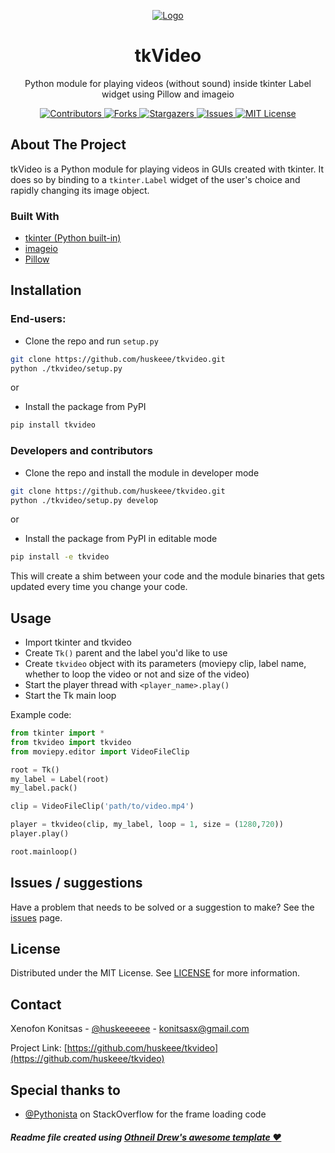 <p align="center">
  <a href="https://github.com/huskeee/tkvideo">
    <img src="https://raw.githubusercontent.com/huskeee/tkvideo/master/images/logo.png" alt="Logo" >
  </a>

  <h1 align="center">tkVideo</h1>

  <p align="center">
    Python module for playing videos (without sound) inside tkinter Label widget using Pillow and imageio
    <br />

</p>

<p align = center>
	<a href="https://github.com/huskeee/tkvideo/graphs/contributors">
		<img src="https://img.shields.io/github/contributors/huskeee/tkvideo.svg?style=flat-square" alt="Contributors" />
	</a>
	<a href="https://github.com/huskeee/tkvideo/network/members">
		<img src="https://img.shields.io/github/forks/huskeee/tkvideo.svg?style=flat-square" alt="Forks" />
	</a>
	<a href="https://github.com/huskeee/tkvideo/stargazers">
		<img src="https://img.shields.io/github/stars/huskeee/tkvideo.svg?style=flat-squarem/huskeee/tkvideo/network/members" alt="Stargazers" />
	</a>
	<a href="https://github.com/huskeee/tkvideo/issues">
		<img src="https://img.shields.io/github/issues/huskeee/tkvideo.svg?style=flat-square" alt="Issues" />
	</a>
	<a href="https://github.com/huskeee/tkvideo/blob/master/LICENSE">
		<img src="https://img.shields.io/github/license/huskeee/tkvideo.svg?style=flat-square" alt="MIT License" />
	</a>
</p>

<!-- ABOUT THE PROJECT -->

## About The Project

tkVideo is a Python module for playing videos in GUIs created with tkinter. It does so by binding to a `tkinter.Label` widget of the user's choice and rapidly changing its image object.

### Built With

- [tkinter (Python built-in)](https://docs.python.org/3/library/tkinter.html)
- [imageio](https://imageio.github.io)
- [Pillow](https://pypi.org/project/Pillow/)

## Installation

### End-users:

- Clone the repo and run `setup.py`

```sh
git clone https://github.com/huskeee/tkvideo.git
python ./tkvideo/setup.py
```

or

- Install the package from PyPI

```sh
pip install tkvideo
```

### Developers and contributors

- Clone the repo and install the module in developer mode

```sh
git clone https://github.com/huskeee/tkvideo.git
python ./tkvideo/setup.py develop
```

or

- Install the package from PyPI in editable mode

```sh
pip install -e tkvideo
```

This will create a shim between your code and the module binaries that gets updated every time you change your code.

<!-- USAGE EXAMPLES -->

## Usage

- Import tkinter and tkvideo
- Create `Tk()` parent and the label you'd like to use
- Create `tkvideo` object with its parameters (moviepy clip, label name, whether to loop the video or not and size of the video)
- Start the player thread with `<player_name>.play()`
- Start the Tk main loop

Example code:

```py
from tkinter import *
from tkvideo import tkvideo
from moviepy.editor import VideoFileClip

root = Tk()
my_label = Label(root)
my_label.pack()

clip = VideoFileClip('path/to/video.mp4')

player = tkvideo(clip, my_label, loop = 1, size = (1280,720))
player.play()

root.mainloop()
```

## Issues / suggestions

Have a problem that needs to be solved or a suggestion to make? See the [issues](https://github.com/huskeee/tkvideo/issues) page.

## License

Distributed under the MIT License. See [LICENSE](LICENSE) for more information.

## Contact

Xenofon Konitsas - [@huskeeeeee](https://twitter.com/huskeeeeee) - konitsasx@gmail.com

Project Link: [https://github.com/huskeee/tkvideo](https://github.com/huskeee/tkvideo)

## Special thanks to

- [@Pythonista](https://stackoverflow.com/users/5230901/pythonista) on StackOverflow for the frame loading code

##### Readme file created using [Othneil Drew's awesome template ♥](https://github.com/othneildrew/Best-README-Template)
